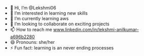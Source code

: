 - 👋 Hi, I’m @Lekshmi06
- 👀 I’m interested in learning new skills 
- 🌱 I’m currently learning aws
- 💞️ I’m looking to collaborate on exciting projects
- 📫 How to reach me www.linkedin.com/in/lekshmi-anilkumar-a696b2280
- 😄 Pronouns: she/her
- ⚡ Fun fact: learning is an never ending processes

<!---
Lekshmi06/Lekshmi06 is a ✨ special ✨ repository because its `README.md` (this file) appears on your GitHub profile.
You can click the Preview link to take a look at your changes.
--->
